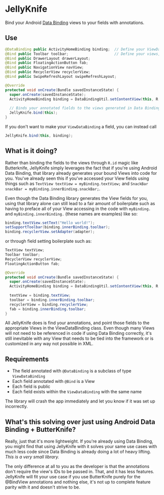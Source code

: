 # JellyKnife
Bind your Android [Data Binding](https://developer.android.com/topic/libraries/data-binding/index.html) views to your fields with annotations. 

## Use
```java
@DataBinding public ActivityHomeBinding binding;  // Define your ViewDataBinding
@Bind public Toolbar toolbar;                     // Define your views, which are found via matching names in the ViewDataBinding
@Bind public DrawerLayout drawerLayout;
@Bind public FloatingActionButton fab;
@Bind public NavigationView navView;
@Bind public RecyclerView recyclerView;
@Bind public SwipeRefreshLayout swipeRefreshLayout;

@Override
protected void onCreate(Bundle savedInstanceState) {
  super.onCreate(savedInstanceState);
  ActivityHomeBinding binding = DataBindingUtil.setContentView(this, R.layout.activity_home);
  
  // Binds your annotated fields to the views generated in Data Binding
  JellyKnife.bind(this);
}
```

If you don't want to make your `ViewDataBinding` a field, you can instead call

```java
JellyKnife.bind(this, binding);
```

## What is it doing?
Rather than binding the fields to the views through `R.id` magic like Butterknife, JellyKnife simply leverages the fact that if you're using Android Data Binding, that library already generates your bound Views into code for you. You've already seen this if you've accessed your View fields using things such as `TextView textView = myBinding.textView;` and `SnackBar snackBar = myBinding.innerBinding.snackBar;`. 

Even though the Data Binding library generates the View fields for you, using that library alone can still lead to a fair amount of boilerplate such as having to preface all of your View accessing in the code with `myBinding.` and `myBinding.innerBinding.` (these names are examples) like so:

```java
binding.textView.setText("Hello world!");
setSupportToolbar(binding.innerBinding.toolbar);
binding.recyclerView.setAdapter(adapter);
```

or through field setting boilerplate such as:

```java
TextView textView;
Toolbar toolbar;
RecyclerView recyclerView;
FloatingActionButton fab;

@Override
protected void onCreate(Bundle savedInstanceState) {
  super.onCreate(savedInstanceState);
  ActivityHomeBinding binding = DataBindingUtil.setContentView(this, R.layout.activity_home);
        
  textView = binding.textView;
  toolbar = binding.innerBinding.toolbar;
  recyclerView = binding.recyclerView;
  fab = binding.innerBinding.toolbar;
}
```

All JellyKnife does is find your annotations, and point those fields to the appropriate Views in the ViewDataBinding class. Even though many Views will not need to be referenced in code if using Data Binding correctly, it's still inevitable with any View that needs to be tied into the framework or is customized in any way not possible in XML.

## Requirements
* The field annotated with `@DataBinding` is a subclass of type `ViewDataBinding`
* Each field annotated with `@Bind` is a View
* Each field is public
* Each field exists within the `ViewDataBinding` with the same name 

The library will crash the app immediately and let you know if it was set up incorrectly.

## What's this solving over just using Android Data Binding + ButterKnife?
Really, just that it's more lightweight.  If you're already using Data Binding, you might find that using JellyKnife with it solves your same use cases with much less code since Data Binding is already doing a lot of heavy lifting. *This is a very small library.* 

The only difference at all to you as the developer is that the annotations don't require the view's IDs to be passed in. That, and it has less features. JellyKnife will fit your use case if you use ButterKnife purely for the @BindView annotations and nothing else, it's not up to complete feature parity with it and doesn't strive to be.
